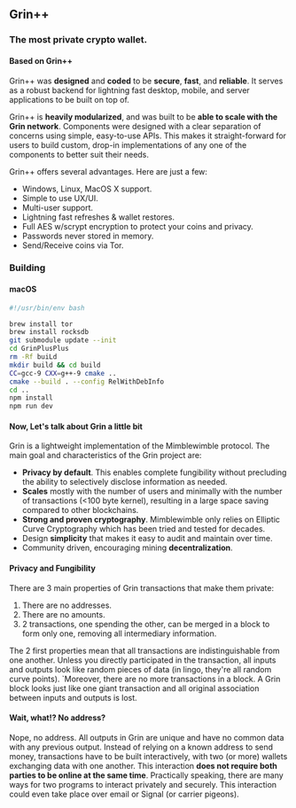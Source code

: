 ## Grin++

### The most private crypto wallet.

#### Based on Grin++

Grin++ was **designed** and **coded** to be **secure**, **fast**, and **reliable**. It serves as a robust backend for lightning fast desktop, mobile, and server applications to be built on top of.

Grin++ is **heavily modularized**, and was built to be **able to scale with the Grin network**. Components were designed with a clear separation of concerns using simple, easy-to-use APIs. This makes it straight-forward for users to build custom, drop-in implementations of any one of the components to better suit their needs.

Grin++ offers several advantages. Here are just a few:

- Windows, Linux, MacOS X support.
- Simple to use UX/UI.
- Multi-user support.
- Lightning fast refreshes & wallet restores.
- Full AES w/scrypt encryption to protect your coins and privacy.
- Passwords never stored in memory.
- Send/Receive coins via Tor.

### Building

#### macOS

```bash
#!/usr/bin/env bash

brew install tor
brew install rocksdb
git submodule update --init
cd GrinPlusPlus
rm -Rf buiLd
mkdir build && cd build
CC=gcc-9 CXX=g++-9 cmake ..
cmake --build . --config RelWithDebInfo
cd ..
npm install
npm run dev
```

#### Now, Let's talk about Grin a little bit

Grin is a lightweight implementation of the Mimblewimble protocol. The main goal and characteristics of the Grin project are:

- **Privacy by default**. This enables complete fungibility without precluding the ability to selectively disclose information as needed.
- **Scales** mostly with the number of users and minimally with the number of transactions (<100 byte kernel), resulting in a large space saving compared to other blockchains.
- **Strong and proven cryptography**. Mimblewimble only relies on Elliptic Curve Cryptography which has been tried and tested for decades.
- Design **simplicity** that makes it easy to audit and maintain over time.
- Community driven, encouraging mining **decentralization**.

#### Privacy and Fungibility

There are 3 main properties of Grin transactions that make them private:

1. There are no addresses.
2. There are no amounts.
3. 2 transactions, one spending the other, can be merged in a block to form only one, removing all intermediary information.

The 2 first properties mean that all transactions are indistinguishable from one another. Unless you directly participated in the transaction, all inputs and outputs look like random pieces of data (in lingo, they're all random curve points). `Moreover, there are no more transactions in a block. A Grin block looks just like one giant transaction and all original association between inputs and outputs is lost.

#### Wait, what!? No address?

Nope, no address. All outputs in Grin are unique and have no common data with any previous output. Instead of relying on a known address to send money, transactions have to be built interactively, with two (or more) wallets exchanging data with one another. This interaction **does not require both parties to be online at the same time**. Practically speaking, there are many ways for two programs to interact privately and securely. This interaction could even take place over email or Signal (or carrier pigeons).
